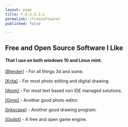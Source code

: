 ```yaml
---
layout: page
title: F.O.S.S.I.L
permalink: /freesoftware/
published: false

---
```


<h2>Free and Open Source Software I Like</h2>
<h4>That I use on both windows 10 and Linux mint.</h4>

<a href="https://blender.org ">[Blender]</a> - For all things 3d and some.
<p></p>
<a href="https://krita.org ">[Krita]</a> - For most photo editing and digital drawing.
<p></p>
<a href="https://atom.io ">[Atom]</a> - For most text based non IDE managed solutions.
<p></p>
<a href="https://gimp.org ">[Gimp]</a> - Another good photo editor.
<p></p>
<a href="https://Inkscape.org ">[Inkscape]</a> - Another good drawing program.
<p></p>
<a href="https://godotengine.org ">[Godot]</a> - A free and open game engine.
